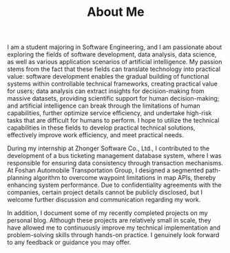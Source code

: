 ﻿---
layout: page
title: About Me
---

I am a student majoring in Software Engineering, and I am passionate about exploring the fields of software development, data analysis, data science, as well as various application scenarios of artificial intelligence. My passion stems from the fact that these fields can translate technology into practical value: software development enables the gradual building of functional systems within controllable technical frameworks, creating practical value for users; data analysis can extract insights for decision-making from massive datasets, providing scientific support for human decision-making; and artificial intelligence can break through the limitations of human capabilities, further optimize service efficiency, and undertake high-risk tasks that are difficult for humans to perform. I hope to utilize the technical capabilities in these fields to develop practical technical solutions, effectively improve work efficiency, and meet practical needs.

During my internship at Zhonger Software Co., Ltd., I contributed to the development of a bus ticketing management database system, where I was responsible for ensuring data consistency through transaction mechanisms. At Foshan Automobile Transportation Group, I designed a segmented path-planning algorithm to overcome waypoint limitations in map APIs, thereby enhancing system performance. Due to confidentiality agreements with the companies, certain project details cannot be publicly disclosed, but I welcome further discussion and communication regarding my work.

In addition, I document some of my recently completed projects on my personal blog. Although these projects are relatively small in scale, they have allowed me to continuously improve my technical implementation and problem-solving skills through hands-on practice. I genuinely look forward to any feedback or guidance you may offer.
